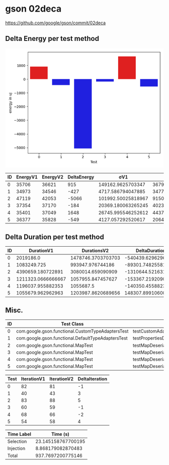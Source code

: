 # gson 02deca


https://github.com/google/gson/commit/02deca



## Delta Energy per test method

![](./gson_delta_energy_0_v.png)


| ID | EnergyV1 | EnergyV2 | DeltaEnergy | σV1 | σV2 |
| --- | --- | --- | --- | --- | --- |
| 0 | 35706 | 36621 | 915 | 149162.9625703347 | 36794.6226285207 |
| 1 | 34973 | 34546 | -427 | 4717.586794047885 | 3477.470871400452 |
| 2 | 47119 | 42053 | -5066 | 101992.50025818967 | 91501.22275411863 |
| 3 | 37354 | 37170 | -184 | 20369.180063265245 | 4023.4514452542235 |
| 4 | 35401 | 37049 | 1648 | 26745.995546252612 | 4437.469740840197 |
| 5 | 36377 | 35828 | -549 | 4127.057292520617 | 20648.75675167907 |

## Delta Duration per test method


| ID | DurationV1 | DurationsV2 | DeltaDuration |
| --- | --- | --- | --- |
| 0 | 2019186.0 | 1478746.3703703703 | -540439.6296296297 |
| 1 | 1083249.725 | 993947.976744186 | -89301.74825581408 |
| 2 | 4390659.180722891 | 3080014.659090909 | -1310644.5216319822 |
| 3 | 1211323.0666666667 | 1057955.847457627 | -153367.21920903958 |
| 4 | 1196037.955882353 | 1055687.5 | -140350.455882353 |
| 5 | 1055679.962962963 | 1203987.8620689656 | 148307.89910600265 |

## Misc.

| ID | Test Class | Test Method |
| --- | --- | --- |
| 0 | com.google.gson.functional.CustomTypeAdaptersTest | testCustomAdapterInvokedForMapElementDeserialization |
| 1 | com.google.gson.functional.DefaultTypeAdaptersTest | testPropertiesDeserialization |
| 2 | com.google.gson.functional.MapTest | testMapDeserialization |
| 3 | com.google.gson.functional.MapTest | testMapDeserializationWithNullValue |
| 4 | com.google.gson.functional.MapTest | testMapDeserializationWithNullKey |
| 5 | com.google.gson.functional.MapTest | testMapDeserializationEmpty |




| Test | IterationV1 | IterationV2 | DeltaIteration |
| --- | --- | --- | --- |
| 0 | 82 | 81 | -1 |
| 1 | 40 | 43 | 3 |
| 2 | 83 | 88 | 5 |
| 3 | 60 | 59 | -1 |
| 4 | 68 | 66 | -2 |
| 5 | 54 | 58 | 4 |



| Time Label | Time (s) |
| --- | --- |
| Selection | 23.145158767700195 |
| Injection | 8.868179082870483 |
| Total | 937.7697200775146 |


